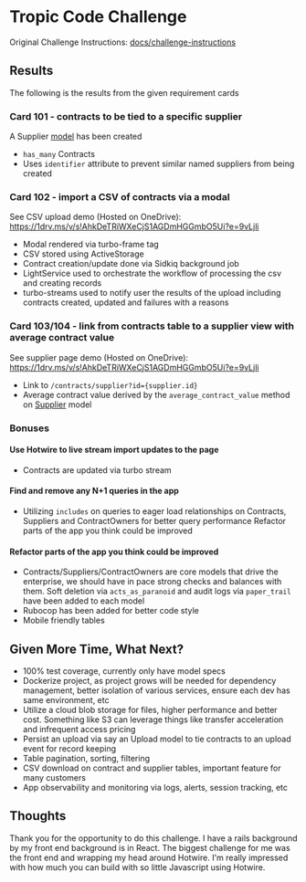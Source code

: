 # Tropic Code Challenge

Original Challenge Instructions: [docs/challenge-instructions](docs/challenge-instructions.md)

## Results

The following is the results from the given requirement cards

### Card 101 - contracts to be tied to a specific supplier

A Supplier [model](app/models/supplier.rb) has been created
- `has_many` Contracts
- Uses `identifier` attribute to prevent similar named suppliers from being created

### Card 102 - import a CSV of contracts via a modal

See CSV upload demo (Hosted on OneDrive): https://1drv.ms/v/s!AhkDeTRiWXeCjS1AGDmHGGmbO5Ui?e=9vLjli

- Modal rendered via turbo-frame tag
- CSV stored using ActiveStorage
- Contract creation/update done via Sidkiq background job
- LightService used to orchestrate the workflow of processing the csv and creating records
- turbo-streams used to notify user the results of the upload including contracts created, updated and failures with a reasons

### Card 103/104 - link from contracts table to a supplier view with average contract value

See supplier page demo (Hosted on OneDrive): https://1drv.ms/v/s!AhkDeTRiWXeCjS1AGDmHGGmbO5Ui?e=9vLjli

- Link to `/contracts/supplier?id={supplier.id}`
- Average contract value derived by the `average_contract_value` method on [Supplier](app/models/supplier.rb) model

### Bonuses

#### Use Hotwire to live stream import updates to the page
- Contracts are updated via turbo stream

#### Find and remove any N+1 queries in the app
- Utilizing `includes` on queries to eager load relationships on Contracts, Suppliers and ContractOwners for better query performance Refactor parts of the app you think could be improved

#### Refactor parts of the app you think could be improved
- Contracts/Suppliers/ContractOwners are core models that drive the enterprise, we should have in pace strong checks and balances with them. Soft deletion via `acts_as_paranoid` and audit logs via `paper_trail` have been added to each model
- Rubocop has been added for better code style
- Mobile friendly tables

## Given More Time, What Next?
- 100% test coverage, currently only have model specs
- Dockerize project, as project grows will be needed for dependency management, better isolation of various services, ensure each dev has same environment, etc
- Utilize a cloud blob storage for files, higher performance and better cost. Something like S3 can leverage things like transfer acceleration and infrequent access pricing
- Persist an upload via say an Upload model to tie contracts to an upload event for record keeping
- Table pagination, sorting, filtering
- CSV download on contract and supplier tables, important feature for many customers
- App observability and monitoring via logs, alerts, session tracking, etc

## Thoughts

Thank you for the opportunity to do this challenge. I have a rails background by my front end background is in React.
The biggest challenge for me was the front end and wrapping my head around Hotwire. I'm really impressed with how much you can build with so
little Javascript using Hotwire.
